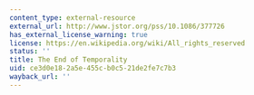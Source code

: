 ```yaml
---
content_type: external-resource
external_url: http://www.jstor.org/pss/10.1086/377726
has_external_license_warning: true
license: https://en.wikipedia.org/wiki/All_rights_reserved
status: ''
title: The End of Temporality
uid: ce3d0e18-2a5e-455c-b0c5-21de2fe7c7b3
wayback_url: ''
---
```

